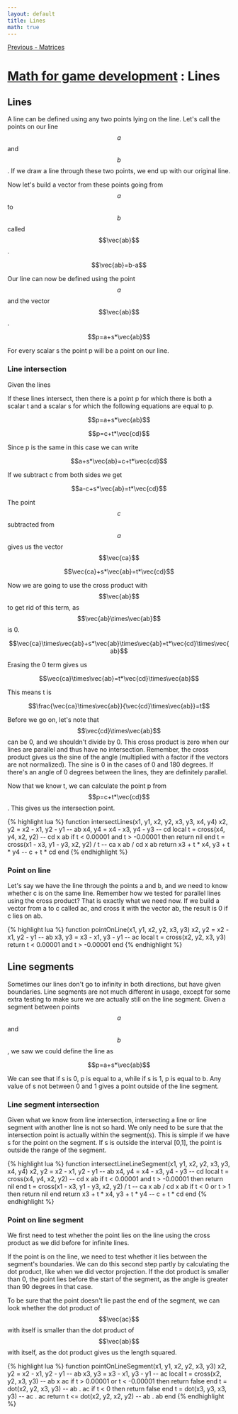 ```yaml
---
layout: default
title: Lines
math: true
---
```


[Previous - Matrices](4-matrices.html)

# [Math for game development](../) : Lines

## Lines

A line can be defined using any two points lying on the line. Let's call the points on our line $$a$$ and $$b$$. If we draw a line through these two points, we end up with our original line.

Now let's build a vector from these points going from $$a$$ to $$b$$ called $$\vec{ab}$$.

$$\vec{ab}=b-a$$

Our line can now be defined using the point $$a$$ and the vector $$\vec{ab}$$.

$$p=a+s*\vec{ab}$$

For every scalar s the point p will be a point on our line.

### Line intersection

Given the lines 

If these lines intersect, then there is a point p for which there is both a scalar t and a scalar s for which the following equations are equal to p.

$$p=a+s*\vec{ab}$$

$$p=c+t*\vec{cd}$$

Since p is the same in this case we can write

$$a+s*\vec{ab}=c+t*\vec{cd}$$

If we subtract c from both sides we get

$$a-c+s*\vec{ab}=t*\vec{cd}$$

The point $$c$$ subtracted from $$a$$ gives us the vector $$\vec{ca}$$

$$\vec{ca}+s*\vec{ab}=t*\vec{cd}$$

Now we are going to use the cross product with $$\vec{ab}$$ to get rid of this term, as $$\vec{ab}\times\vec{ab}$$ is 0.

$$\vec{ca}\times\vec{ab}+s*\vec{ab}\times\vec{ab}=t*\vec{cd}\times\vec{ab}$$

Erasing the 0 term gives us

$$\vec{ca}\times\vec{ab}=t*\vec{cd}\times\vec{ab}$$

This means t is

$$\frac{\vec{ca}\times\vec{ab}}{\vec{cd}\times\vec{ab}}=t$$

Before we go on, let's note that $$\vec{cd}\times\vec{ab}$$ can be 0, and we shouldn't divide by 0. This cross product is zero when our lines are parallel and thus have no intersection. Remember, the cross product gives us the sine of the angle (multiplied with a factor if the vectors are not normalized). The sine is 0 in the cases of 0 and 180 degrees. If there's an angle of 0 degrees between the lines, they are definitely parallel.

Now that we know t, we can calculate the point p from $$p=c+t*\vec{cd}$$. This gives us the intersection point.

{% highlight lua %}
function intersectLines(x1, y1, x2, y2, x3, y3, x4, y4)
    x2, y2 = x2 - x1, y2 - y1               -- ab
    x4, y4 = x4 - x3, y4 - y3               -- cd
    local t = cross(x4, y4, x2, y2)         -- cd x ab
    if t < 0.00001 and t > -0.00001 then
        return nil
    end
    t = cross(x1 - x3, y1 - y3, x2, y2) / t -- ca x ab / cd x ab
    return x3 + t * x4, y3 + t * y4         -- c + t * cd
end
{% endhighlight %}

### Point on line

Let's say we have the line through the points a and b, and we need to know whether c is on the same line. Remember how we tested for parallel lines using the cross product? That is exactly what we need now. If we build a vector from a to c called ac, and cross it with the vector ab, the result is 0 if c lies on ab.

{% highlight lua %}
function pointOnLine(x1, y1, x2, y2, x3, y3)
    x2, y2 = x2 - x1, y2 - y1 -- ab
    x3, y3 = x3 - x1, y3 - y1 -- ac
    local t = cross(x2, y2, x3, y3)
    return t < 0.00001 and t > -0.00001
end
{% endhighlight %}

## Line segments

Sometimes our lines don't go to infinity in both directions, but have given boundaries. Line segments are not much different in usage, except for some extra testing to make sure we are actually still on the line segment. Given a segment between points $$a$$ and $$b$$, we saw we could define the line as

$$p=a+s*\vec{ab}$$

We can see that if s is 0, p is equal to a, while if s is 1, p is equal to b. Any value of s not between 0 and 1 gives a point outside of the line segment.

### Line segment intersection

Given what we know from line intersection, intersecting a line or line segment with another line is not so hard. We only need to be sure that the intersection point is actually within the segment(s). This is simple if we have s for the point on the segment. If s is outside the interval [0,1], the point is outside the range of the segment.

{% highlight lua %}
function intersectLineLineSegment(x1, y1, x2, y2, x3, y3, x4, y4)
    x2, y2 = x2 - x1, y2 - y1               -- ab
    x4, y4 = x4 - x3, y4 - y3               -- cd
    local t = cross(x4, y4, x2, y2)         -- cd x ab
    if t < 0.00001 and t > -0.00001 then
        return nil
    end
    t = cross(x1 - x3, y1 - y3, x2, y2) / t -- ca x ab / cd x ab
    if t < 0 or t > 1 then
        return nil
    end
    return x3 + t * x4, y3 + t * y4         -- c + t * cd
end
{% endhighlight %}

### Point on line segment

We first need to test whether the point lies on the line using the cross product as we did before for infinite lines.

If the point is on the line, we need to test whether it lies between the segment's boundaries. We can do this second step partly by calculating the dot product, like when we did vector projection. If the dot product is smaller than 0, the point lies before the start of the segment, as the angle is greater than 90 degrees in that case.

To be sure that the point doesn't lie past the end of the segment, we can look whether the dot product of $$\vec{ac}$$ with itself is smaller than the dot product of $$\vec{ab}$$ with itself, as the dot product gives us the length squared.

{% highlight lua %}
function pointOnLineSegment(x1, y1, x2, y2, x3, y3)
    x2, y2 = x2 - x1, y2 - y1               -- ab
    x3, y3 = x3 - x1, y3 - y1               -- ac
    local t = cross(x2, y2, x3, y3)         -- ab x ac
    if t > 0.00001 or t < -0.00001 then
        return false
    end
    t = dot(x2, y2, x3, y3)                 -- ab . ac
    if t < 0 then
        return false
    end
    t = dot(x3, y3, x3, y3)                 -- ac . ac
    return t <= dot(x2, y2, x2, y2)         -- ab . ab
end
{% endhighlight %}